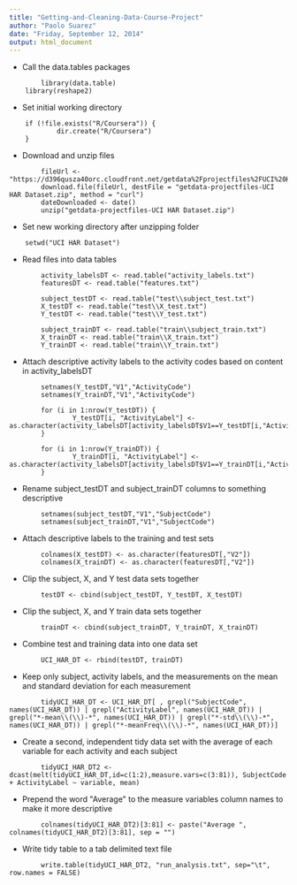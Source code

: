 ```yaml
---
title: "Getting-and-Cleaning-Data-Course-Project"
author: "Paolo Suarez"
date: "Friday, September 12, 2014"
output: html_document
---
```



- Call the data.tables packages
```
        library(data.table)
	library(reshape2)
``` 
- Set initial working directory
```
	if (!file.exists("R/Coursera")) {
        	dir.create("R/Coursera")
	}
``` 
- Download and unzip files
```
        fileUrl <- "https://d396qusza40orc.cloudfront.net/getdata%2Fprojectfiles%2FUCI%20HAR%20Dataset.zip"
        download.file(fileUrl, destFile = "getdata-projectfiles-UCI HAR Dataset.zip", method = "curl")
        dateDownloaded <- date()
        unzip("getdata-projectfiles-UCI HAR Dataset.zip")
```
- Set new working directory after unzipping folder
```
	setwd("UCI HAR Dataset")
```        
- Read files into data tables
```
        activity_labelsDT <- read.table("activity_labels.txt")
        featuresDT <- read.table("features.txt")
        
        subject_testDT <- read.table("test\\subject_test.txt")
        X_testDT <- read.table("test\\X_test.txt")
        Y_testDT <- read.table("test\\Y_test.txt")
        
        subject_trainDT <- read.table("train\\subject_train.txt")
        X_trainDT <- read.table("train\\X_train.txt")
        Y_trainDT <- read.table("train\\Y_train.txt")
```        
- Attach descriptive activity labels to the activity codes based on content in activity_labelsDT
```
        setnames(Y_testDT,"V1","ActivityCode")
        setnames(Y_trainDT,"V1","ActivityCode")
        
        for (i in 1:nrow(Y_testDT)) {
                Y_testDT[i, "ActivityLabel"] <- as.character(activity_labelsDT[activity_labelsDT$V1==Y_testDT[i,"ActivityCode"],"V2"])
        }
        
        for (i in 1:nrow(Y_trainDT)) {
                Y_trainDT[i, "ActivityLabel"] <- as.character(activity_labelsDT[activity_labelsDT$V1==Y_trainDT[i,"ActivityCode"],"V2"])
        }
```        
- Rename subject_testDT and subject_trainDT columns to something descriptive
```
        setnames(subject_testDT,"V1","SubjectCode")
        setnames(subject_trainDT,"V1","SubjectCode")
```        
- Attach descriptive labels to the training and test sets
```
        colnames(X_testDT) <- as.character(featuresDT[,"V2"])
        colnames(X_trainDT) <- as.character(featuresDT[,"V2"])
```        
- Clip the subject, X, and Y test data sets together
```
        testDT <- cbind(subject_testDT, Y_testDT, X_testDT)
```        
- Clip the subject, X, and Y train data sets together
```
        trainDT <- cbind(subject_trainDT, Y_trainDT, X_trainDT)
```        
- Combine test and training data into one data set
```
        UCI_HAR_DT <- rbind(testDT, trainDT)
```        
- Keep only subject, activity labels, and the measurements on the mean and standard deviation for each measurement
```
        tidyUCI_HAR_DT <- UCI_HAR_DT[ , grepl("SubjectCode", names(UCI_HAR_DT)) | grepl("ActivityLabel", names(UCI_HAR_DT)) | grepl("*-mean\\(\\)-*", names(UCI_HAR_DT)) | grepl("*-std\\(\\)-*", names(UCI_HAR_DT)) | grepl("*-meanFreq\\(\\)-*", names(UCI_HAR_DT))]
```
- Create a second, independent tidy data set with the average of each variable for each activity and each subject
```
        tidyUCI_HAR_DT2 <- dcast(melt(tidyUCI_HAR_DT,id=c(1:2),measure.vars=c(3:81)), SubjectCode + ActivityLabel ~ variable, mean)
```        
- Prepend the word "Average" to the measure variables column names to make it more descriptive
```
        colnames(tidyUCI_HAR_DT2)[3:81] <- paste("Average ", colnames(tidyUCI_HAR_DT2)[3:81], sep = "")
```
- Write tidy table to a tab delimited text file
```
        write.table(tidyUCI_HAR_DT2, "run_analysis.txt", sep="\t", row.names = FALSE)
```